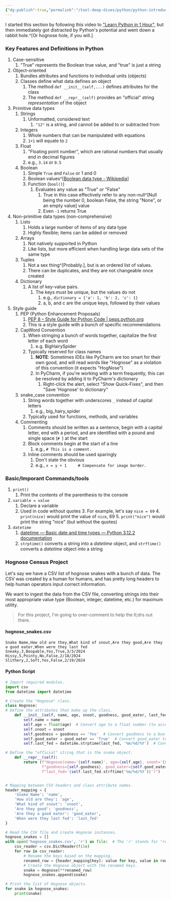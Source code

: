 ```yaml
---
{"dg-publish":true,"permalink":"/tool-deep-dives/python/python-introduction/"}
---
```


I started this section by following this video to ["Learn Python in 1 Hour"](https://www.youtube.com/watch?v=kqtD5dpn9C8), but then immediately got distracted by Python's potential and went down a rabbit hole.^[Or hognose hole, if you will.]

### Key Features and Definitions in Python
1. Case-sensitive
	1. "True" represents the Boolean true value, and "true" is just a string
2. Object-oriented
	1. Bundles attributes and functions to individual units (objects)
	2. Classes define what data defines an object
		1. The method `def __init__(self,...)` defines attributes for the class
		2. The method `def __repr__(self)` provides an "official" string *representation* of the object
3. Primitive data types
	1. Strings
		1. Unformatted, considered text
			1. `"12"` is a string, and cannot be added to or subtracted from
	2. Integers
		1. Whole numbers that can be manipulated with equations
		2. `1+1` will equate to `2`
	3. Float
		1. "Floating point number", which are rational numbers that usually end in decimal figures
		2. e.g., `3.14` or `0.5`
	4. Boolean
		1. Simple `True` and `False` or 1 and 0
		2. Boolean values^[[Boolean data type - Wikipedia](https://en.wikipedia.org/wiki/Boolean_data_type)]
		3. Function (`bool()`)
			1. Evaluates any value as "True" or "False"
				1. True in this case effectively refer to any non-null^[Null being the number 0, boolean False, the string "None", or an empty value] value
				2. Even `-1` returns True
4. Non-primitive data types (non-comprehensive)
	1. Lists
		1. Holds a large number of items of any data type
		2. Highly flexible; items can be added or removed
	2. Arrays
		1. Not natively supported in Python
		2. Like lists, but more efficient when handling large data sets of the same type
	3. Tuples
		1. Not a sex thing^[Probably.], but is an ordered list of values.
		2. There can be duplicates, and they are not changeable once created
	4. Dictionary
		1. A list of key-value pairs.
			1. The keys must be unique, but the values do not
				1. e.g., `dictionary = {'a': 1, 'b': 2, 'c': 1}`
				2. a, b, and c are the unique keys, followed by their values
5. Style guide
	1. PEP (Python Enhancement Proposals)
		1. [PEP 8 – Style Guide for Python Code | peps.python.org](https://peps.python.org/pep-0008/)
		2. This is a style guide with a bunch of specific recommendations 
	2. CapWord Convention
		1. When stringing a bunch of words together, capitalize the first letter of each word
			1. e.g. BigHairySpider
		2. Typically reserved for class names
			1. **NOTE**: Sometimes IDEs like PyCharm are too smart for their own good, and will read words like "Hognose" as a violation of this convention (it expects "HogNose")
			2. In PyCharm, if you're working with a term frequently, this can be resolved by adding it to PyCharm's dictionary
				1. Right-click the alert, select "Show Quick-Fixes", and then "Save 'Hognose' to dictionary"
	3. snake_case convention
		1. String words together with underscores `_` instead of capital letters
			1. e.g., big_hairy_spider
		2. Typically used for functions, methods, and variables
	4. Commenting
		1. Comments should be written as a sentence, begin with a capital letter, end with a period, and are identified with a pound and single space (`# `) at the start
		2. Block comments begin at the start of a line
			1. e.g., `# This is a comment.`
		3. Inline comments should be used sparingly
			1. Don't state the obvious
			2. e.g., `x = y + 1     # Compensate for image border.`

### Basic/Imporant Commands/tools
1. `print()`
	1. Print the contents of the parenthesis to the console
2. `variable = value`
	1. Declare a variable
	2. Used in code without quotes
		3. For example, let's say `nice = 69`
		4. `print(nice)` would print the value of `nice`, 69
		5. `print("nice")` would print the string "nice" (but without the quotes)
3. `datetime`
	1. [datetime — Basic date and time types — Python 3.12.2 documentation](https://docs.python.org/3/library/datetime.html)
	2. `strptime()` converts a string into a *datetime* object, and `strftime()` converts a *datetime* object into a string

### Hognose Census Project

Let's say we have a CSV list of hognose snakes with a bunch of data. The CSV was created by a human for humans, and has pretty long headers to help human operators input correct information.

We want to ingest the data from the CSV file, converting strings into their most appropriate value type (Boolean, integer, datetime, etc.) for maximum utility.

> For this project, I'm going to over-comment to help the tl;drs out there.

#### hognose_snakes.csv
```CSV
Snake Name,How old are they,What kind of snout,Are they good,Are they a good eater,When were they last fed
Sneaky,3,Boopable,Yes,True,3/3/2024
Hissy,5,Pointy,No,False,2/18/2024
Slithery,2,Soft,Yes,False,2/19/2024
```

#### Python Script
```Python
# Import required modules.
import csv
from datetime import datetime

# Create the "Hognose" class.
class Hognose:
# Define the attributes that make up the class.
    def __init__(self, name, age, snoot, goodness, good_eater, last_fed):
        self.name = name
        self.age = float(age)  # Convert age to a float number (to account for ages between 0 and 1).
        self.snoot = snoot
        self.goodness = goodness == 'Yes'  # Convert goodness to a boolean.
        self.good_eater = good_eater == 'True'  # Convert good_eater to a boolean.
        self.last_fed = datetime.strptime(last_fed, '%m/%d/%Y')  # Convert last_fed to a datetime object.

# Define the "official" string that is the snake object.
    def __repr__(self):
        return (f"Hognose(name='{self.name}', age={self.age}, snoot='{self.snoot}', "
                f"goodness={self.goodness}, good_eater={self.good_eater}, "
                f"last_fed='{self.last_fed.strftime('%m/%d/%Y')}')")


# Mapping between CSV headers and class attribute names.
header_mapping = {
    'Snake Name': 'name',
    'How old are they': 'age',
    'What kind of snout': 'snoot',
    'Are they good': 'goodness',
    'Are they a good eater': 'good_eater',
    'When were they last fed': 'last_fed'
}

# Read the CSV file and create Hognose instances.
hognose_snakes = []
with open('hognose_snakes.csv', 'r') as file:  # The 'r' stands for "read".
    csv_reader = csv.DictReader(file)
    for row in csv_reader:
        # Rename the keys based on the mapping.
        renamed_row = {header_mapping[key]: value for key, value in row.items()}
        # Create the Hognose object with the renamed keys.
        snake = Hognose(**renamed_row)
        hognose_snakes.append(snake)

# Print the list of Hognose objects.
for snake in hognose_snakes:
    print(snake)

```
